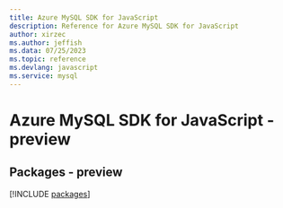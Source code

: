 ```yaml
---
title: Azure MySQL SDK for JavaScript
description: Reference for Azure MySQL SDK for JavaScript
author: xirzec
ms.author: jeffish
ms.data: 07/25/2023
ms.topic: reference
ms.devlang: javascript
ms.service: mysql
---
```

# Azure MySQL SDK for JavaScript - preview
## Packages - preview
[!INCLUDE [packages](mysql-index.md)]